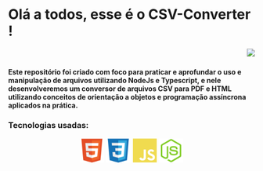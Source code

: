 <h1> Olá a todos, esse é o CSV-Converter !</h1>
<p align="right">
  <a href="https://www.linkedin.com/in/clidenor-issac-almeida-cabral-372953229/" target="_blank" alt="Linkedin">
   <img src="https://img.shields.io/badge/-Linkedin-1C1C1C?style=for-the-badge&logo=Linkedin&logoColor=00FFFF&link=https://www.linkedin.com/in/clidenor-issac-almeida-cabral-372953229/"/>
  </a>
</p>

<h4> Este repositório foi criado com foco para praticar e aprofundar o uso e manipulação de arquivos utilizando NodeJs e Typescript, e nele desenvolveremos um conversor de arquivos CSV para PDF e HTML utilizando conceitos de orientação a objetos e programação assíncrona aplicados na prática.</h4>
  
  ### Tecnologias usadas:
 <div align="center">
  <img align="center"  alt="Victor-Souza" height="50" width="50" src="https://raw.githubusercontent.com/devicons/devicon/master/icons/html5/html5-original.svg">
  <img align="center" alt="Victor-Souza" height="50" width="50" src="https://raw.githubusercontent.com/devicons/devicon/master/icons/css3/css3-original.svg">  
  <img align="center" alt="Victor-Souza" height="50" width="50" src="https://raw.githubusercontent.com/devicons/devicon/master/icons/javascript/javascript-plain.svg">
  <img align="center" alt="Victor-Souza" height="50" width="50" src="https://raw.githubusercontent.com/devicons/devicon/master/icons/nodejs/nodejs-plain.svg">
</div><br>